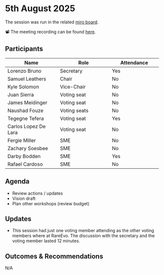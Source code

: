 # 5th August 2025

The session was run in the related [miro board](https://miro.com/app/board/uXjVKro_lxs=/).&#x20;

📽️ The meeting recording can be found [here](https://drive.google.com/file/d/16QFK7VBJpRQKsP7I1pFy6yigW1SK4Gg7/view).

## Participants

<table><thead><tr><th width="213.19140625">Name</th><th width="212.27734375">Role</th><th width="185.14453125">Attendance</th></tr></thead><tbody><tr><td>Lorenzo Bruno</td><td>Secretary</td><td>Yes</td></tr><tr><td>Samuel Leathers</td><td>Chair</td><td>No</td></tr><tr><td>Kyle Solomon</td><td>Vice-Chair</td><td>No</td></tr><tr><td>Juan Sierra</td><td>Voting seat</td><td>No</td></tr><tr><td>James Meidinger</td><td>Voting seat</td><td>No</td></tr><tr><td>Naushad Fouze </td><td>Voting seats</td><td>No</td></tr><tr><td>Tegegne Tefera</td><td>Voting seat</td><td>Yes</td></tr><tr><td>Carlos Lopez De Lara</td><td>Voting seat</td><td>No</td></tr><tr><td>Fergie Miller</td><td>SME</td><td>No</td></tr><tr><td>Zachary Soesbee</td><td>SME</td><td>No</td></tr><tr><td>Darby Bodden</td><td>SME</td><td>Yes</td></tr><tr><td>Rafael Cardoso</td><td>SME</td><td>No</td></tr></tbody></table>

## Agenda

* Review actions / updates
* Vision draft
* Plan other workshops (review budget)

## Updates

* This session had just one voting member attending as the other voting members where at RareEvo. The discussion with the secretary and the voting member lasted 12 minutes.

## Outcomes & Recommendations

N/A
